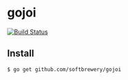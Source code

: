 # gojoi

[![Build Status](https://travis-ci.org/softbrewery/gojoi.svg?branch=master)](https://travis-ci.org/softbrewery/gojoi)

## Install
```shell
$ go get github.com/softbrewery/gojoi
```